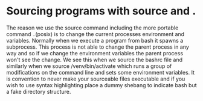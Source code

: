 # Sourcing programs with source and .

The reason we use the source command including the more portable command
`.`(posix) is to change the current processes environment and variables.
Normally when we execute a program from bash it spawns a subprocess.
This process is not able to change the parent process in any way and so
if we change the environment variables the parent process won't see the
change. We see this when we source the bashrc file and similarly when we
source /venv/bin/activate which runs a group of modifications on the
command line and sets some environment variables. It is convention to
never make your sourceable files executable and if you wish to use
syntax highlighting place a dummy shebang to indicate bash but a fake
directory structure.

